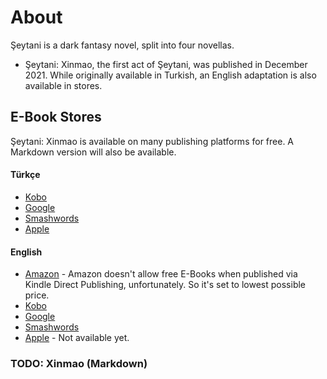 # About
Şeytani is a dark fantasy novel, split into four novellas.
* Şeytani: Xinmao, the first act of Şeytani, was published in December 2021. While originally available in Turkish, an English adaptation is also available in stores.

## E-Book Stores
Şeytani: Xinmao is available on many publishing platforms for free. A Markdown version will also be available.

#### Türkçe
* [Kobo](https://www.kobo.com/tr/tr/ebook/xinmao)
* [Google](https://play.google.com/store/books/details/Sinan_Ozan_%C3%96zel_%C5%9Eeytani_Xinmao?id=oABTEAAAQBAJ)
* [Smashwords](https://www.smashwords.com/books/view/1119559)
* [Apple](https://books.apple.com/us/book/%C5%9Feytani-xinmao/id1598742042)

#### English
* [Amazon](https://www.amazon.com/dp/B09QBGL834) - Amazon doesn't allow free E-Books when published via Kindle Direct Publishing, unfortunately. So it's set to lowest possible price.
* [Kobo](https://www.kobo.com/tr/tr/ebook/xinmao-1)
* [Google](https://play.google.com/store/books/details?id=C9NYEAAAQBAJ)
* [Smashwords](https://www.smashwords.com/books/view/1126382)
* [Apple](https://books.apple.com/us/book/id1604655793) - Not available yet. 

### TODO: Xinmao (Markdown)
